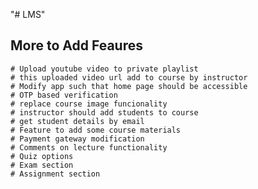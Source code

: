 "# LMS"

## More to Add Feaures

    # Upload youtube video to private playlist
    # this uploaded video url add to course by instructor
    # Modify app such that home page should be accessible
    # OTP based verification
    # replace course image funcionality
    # instructor should add students to course
    # get student details by email
    # Feature to add some course materials
    # Payment gateway modification
    # Comments on lecture functionality
    # Quiz options
    # Exam section
    # Assignment section

